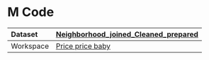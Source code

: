



# M Code

|Dataset|[Neighborhood_joined_Cleaned_prepared](./../Neighborhood_joined_Cleaned_prepared.md)|
| :--- | :--- |
|Workspace|[Price price baby](../../Workspaces/Price-price-baby.md)|
